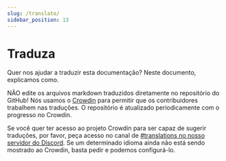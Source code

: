 ```yaml
---
slug: /translate/
sidebar_position: 13
---
```


# Traduza

Quer nos ajudar a traduzir esta documentação? Neste documento, explicamos como.

NÃO edite os arquivos markdown traduzidos diretamente no repositório do GitHub! Nós usamos o [Crowdin][crowdin] para permitir que os contribuidores trabalhem nas traduções. O repositório é atualizado periodicamente com o progresso no Crowdin.

Se você quer ter acesso ao projeto Crowdin para ser capaz de sugerir traduções, por favor, peça acesso no canal de [#translations no nosso servidor do Discord][discord]. Se um determinado idioma ainda não está sendo mostrado ao Crowdin, basta pedir e podemos configurá-lo.

[crowdin]: https://crowdin.com/project/taskfile
[discord]: https://discord.gg/6TY36E39UK
